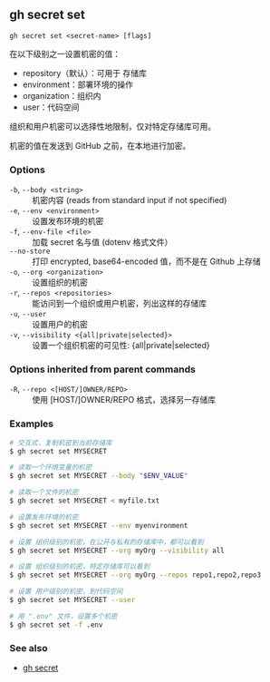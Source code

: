 ## gh secret set

```
gh secret set <secret-name> [flags]
```

在以下级别之一设置机密的值：

- repository（默认）：可用于 存储库
- environment：部署环境的操作
- organization：组织内
- user：代码空间

组织和用户机密可以选择性地限制，仅对特定存储库可用。

机密的值在发送到 GitHub 之前，在本地进行加密。

### Options

<dl class="flags">
	<dt><code>-b</code>, <code>--body &lt;string&gt;</code></dt>
	<dd>机密内容 (reads from standard input if not specified)</dd>

<dt><code>-e</code>, <code>--env &lt;environment&gt;</code></dt>
<dd>设置发布环境的机密</dd>

<dt><code>-f</code>, <code>--env-file &lt;file&gt;</code></dt>
<dd>加载 secret 名与值 (dotenv 格式文件）</dd>

<dt><code>--no-store</code></dt>
<dd>打印 encrypted, base64-encoded 值，而不是在 Github 上存储</dd>

<dt><code>-o</code>, <code>--org &lt;organization&gt;</code></dt>
<dd>设置组织的机密</dd>

<dt><code>-r</code>, <code>--repos &lt;repositories&gt;</code></dt>
<dd>能访问到一个组织或用户机密，列出这样的存储库</dd>

<dt><code>-u</code>, <code>--user</code></dt>
<dd>设置用户的机密</dd>

<dt><code>-v</code>, <code>--visibility &lt;{all|private|selected}&gt;</code></dt>
<dd>设置一个组织机密的可见性: {all|private|selected}</dd>

</dl>

### Options inherited from parent commands

<dl class="flags">
	<dt><code>-R</code>, <code>--repo &lt;[HOST/]OWNER/REPO&gt;</code></dt>
	<dd>使用 [HOST/]OWNER/REPO 格式，选择另一存储库</dd>
</dl>

### Examples

```bash
# 交互式，复制机密到当前存储库
$ gh secret set MYSECRET

# 读取一个环境变量的机密
$ gh secret set MYSECRET --body "$ENV_VALUE"

# 读取一个文件的机密
$ gh secret set MYSECRET < myfile.txt

# 设置发布环境的机密 
$ gh secret set MYSECRET --env myenvironment

# 设置 组织级别的机密，在公开与私有的存储库中，都可以看到
$ gh secret set MYSECRET --org myOrg --visibility all

# 设置 组织级别的机密，特定存储库可以看到
$ gh secret set MYSECRET --org myOrg --repos repo1,repo2,repo3

# 设置 用户级别的机密，到代码空间
$ gh secret set MYSECRET --user

# 用 ".env" 文件，设置多个机密
$ gh secret set -f .env
```

### See also

- [gh secret](./gh_secret.zh.md)
